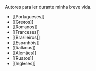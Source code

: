 Autores para ler durante minha breve vida. 

- [[Portugueses]]
- [[Gregos]]
- [[Romanos]]
- [[Franceses]]
- [[Brasileiros]]
- [[Espanhóis]]
- [[Italianos]]
- [[Alemães]]
- [[Russos]]
- [[Ingleses]]